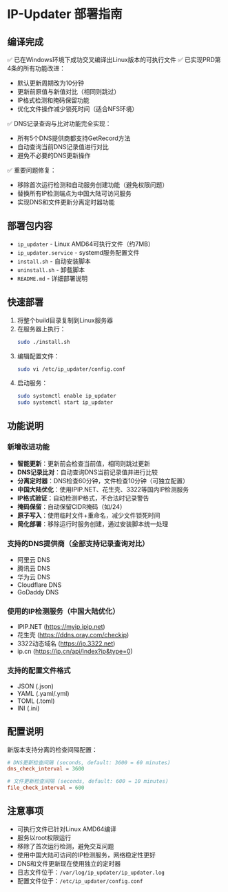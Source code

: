 # IP-Updater 部署指南

## 编译完成

✅ 已在Windows环境下成功交叉编译出Linux版本的可执行文件
✅ 已实现PRD第4条的所有功能改进：
  - 默认更新周期改为10分钟
  - 更新前原值与新值对比（相同则跳过）
  - IP格式检测和掩码保留功能
  - 优化文件操作减少锁死时间（适合NFS环境）

✅ DNS记录查询与比对功能完全实现：
  - 所有5个DNS提供商都支持GetRecord方法
  - 自动查询当前DNS记录值进行对比
  - 避免不必要的DNS更新操作

✅ 重要问题修复：
  - 移除首次运行检测和自动服务创建功能（避免权限问题）
  - 替换所有IP检测端点为中国大陆可访问服务
  - 实现DNS和文件更新分离定时器功能

## 部署包内容

- `ip_updater` - Linux AMD64可执行文件（约7MB）
- `ip_updater.service` - systemd服务配置文件
- `install.sh` - 自动安装脚本
- `uninstall.sh` - 卸载脚本
- `README.md` - 详细部署说明

## 快速部署

1. 将整个build目录复制到Linux服务器
2. 在服务器上执行：
   ```bash
   sudo ./install.sh
   ```
3. 编辑配置文件：
   ```bash
   sudo vi /etc/ip_updater/config.conf
   ```
4. 启动服务：
   ```bash
   sudo systemctl enable ip_updater
   sudo systemctl start ip_updater
   ```

## 功能说明

### 新增改进功能
- **智能更新**：更新前会检查当前值，相同则跳过更新
- **DNS记录比对**：自动查询DNS当前记录值并进行比较
- **分离定时器**：DNS检查60分钟，文件检查10分钟（可独立配置）
- **中国大陆优化**：使用IPIP.NET、花生壳、3322等国内IP检测服务
- **IP格式验证**：自动检测IP格式，不合法时记录警告
- **掩码保留**：自动保留CIDR掩码（如/24）
- **原子写入**：使用临时文件+重命名，减少文件锁死时间
- **简化部署**：移除运行时服务创建，通过安装脚本统一处理

### 支持的DNS提供商（全部支持记录查询对比）
- 阿里云 DNS
- 腾讯云 DNS
- 华为云 DNS
- Cloudflare DNS
- GoDaddy DNS

### 使用的IP检测服务（中国大陆优化）
- IPIP.NET (https://myip.ipip.net)
- 花生壳 (https://ddns.oray.com/checkip)
- 3322动态域名 (https://ip.3322.net)
- ip.cn (https://ip.cn/api/index?ip&type=0)

### 支持的配置文件格式
- JSON (.json)
- YAML (.yaml/.yml)
- TOML (.toml)
- INI (.ini)

## 配置说明

新版本支持分离的检查间隔配置：

```toml
# DNS更新检查间隔 (seconds, default: 3600 = 60 minutes)
dns_check_interval = 3600

# 文件更新检查间隔 (seconds, default: 600 = 10 minutes)
file_check_interval = 600
```

## 注意事项

- 可执行文件已针对Linux AMD64编译
- 服务以root权限运行
- 移除了首次运行检测，避免交互问题
- 使用中国大陆可访问的IP检测服务，网络稳定性更好
- DNS和文件更新现在使用独立的定时器
- 日志文件位于：`/var/log/ip_updater/ip_updater.log`
- 配置文件位于：`/etc/ip_updater/config.conf`